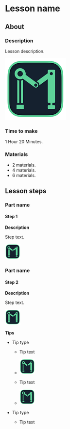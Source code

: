 # Lesson name

## About

### Description

Lesson description.

![](course/assets/lesson1/image.png)

### Time to make

1 Hour 20 Minutes.

### Materials

- 2 materials.
- 4 materials.
- 6 materials.

## Lesson steps

### Part name

#### Step 1

**Description**

Step text.

![](course/assets/lesson1/steps/step1/image.png)

### Part name

#### Step 2

**Description**

Step text.

![](course/assets/lesson1/steps/step2/image.png)

**Tips**

- Tip type

  - Tip text
  - ![](course/assets/lesson1/steps/step2/tips/tip1/image1.png)

  - Tip text
  - ![](course/assets/lesson1/steps/step2/tips/tip1/image2.png)

- Tip type
  - Tip text
 




